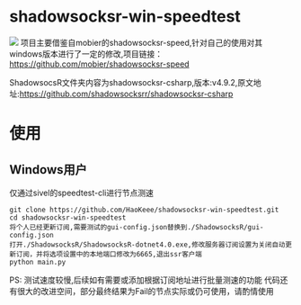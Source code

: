 # shadowsocksr-win-speedtest
![](http://81.68.195.64/pic/ssr-speed-test.png)
项目主要借鉴自mobier的shadowsocksr-speed,针对自己的使用对其windows版本进行了一定的修改,项目链接：https://github.com/mobier/shadowsocksr-speed

ShadowsocsR文件夹内容为shadowsocksr-csharp,版本:v4.9.2,原文地址:https://github.com/shadowsocksrr/shadowsocksr-csharp

# 使用
## Windows用户
仅通过sivel的speedtest-cli进行节点测速

```
git clone https://github.com/HaoKeee/shadowsocksr-win-speedtest.git
cd shadowsocksr-win-speedtest
将个人已经更新订阅,需要测试的gui-config.json替换到./ShadowsocksR/gui-config.json
打开./ShadowsocksR/ShadowsocksR-dotnet4.0.exe,修改服务器订阅设置为关闭自动更新订阅，并将选项设置中的本地端口修改为6665,退出ssr客户端
python main.py
```

PS:
测试速度较慢,后续如有需要或添加根据订阅地址进行批量测速的功能
代码还有很大的改进空间，部分最终结果为Fail的节点实际或仍可使用，请酌情使用
